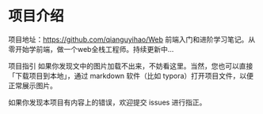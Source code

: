 # 项目介绍
项目地址：https://github.com/qianguyihao/Web
前端入门和进阶学习笔记。从零开始学前端，做一个web全栈工程师。持续更新中...

项目指引
如果你发现文中的图片加载不出来，不妨看这里。当然，您也可以直接「下载项目到本地」，通过 markdown 软件（比如 typora）打开项目文件，以便正常展示图片。

如果你发现本项目有内容上的错误，欢迎提交 issues 进行指正。
